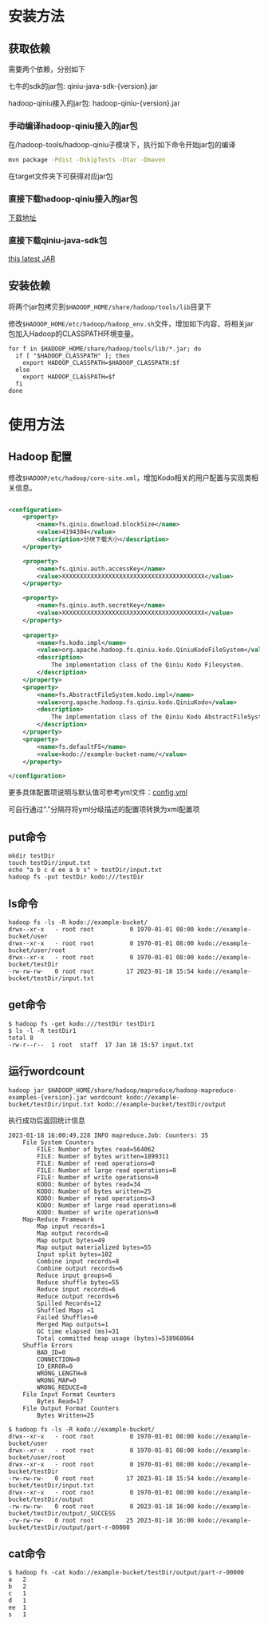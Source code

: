 # 安装方法

## 获取依赖

需要两个依赖，分别如下

七牛的sdk的jar包: qiniu-java-sdk-{version}.jar

hadoop-qiniu接入的jar包: hadoop-qiniu-{version}.jar

### 手动编译hadoop-qiniu接入的jar包

在/hadoop-tools/hadoop-qiniu子模块下，执行如下命令开始jar包的编译

```sh
mvn package -Pdist -DskipTests -Dtar -Dmaven
```

在target文件夹下可获得对应jar包

### 直接下载hadoop-qiniu接入的jar包

[下载地址]()

### 直接下载qiniu-java-sdk包

[this latest JAR](https://search.maven.org/remote_content?g=com.qiniu&a=qiniu-java-sdk&v=LATEST)

## 安装依赖

将两个jar包拷贝到`$HADOOP_HOME/share/hadoop/tools/lib`目录下

修改`$HADOOP_HOME/etc/hadoop/hadoop_env.sh`文件，增加如下内容，将相关jar包加入Hadoop的CLASSPATH环境变量。

```shell
for f in $HADOOP_HOME/share/hadoop/tools/lib/*.jar; do
  if [ "$HADOOP_CLASSPATH" ]; then
    export HADOOP_CLASSPATH=$HADOOP_CLASSPATH:$f
  else
    export HADOOP_CLASSPATH=$f
  fi
done
```

# 使用方法

## Hadoop 配置

修改`$HADOOP/etc/hadoop/core-site.xml`，增加Kodo相关的用户配置与实现类相关信息。

```xml

<configuration>
    <property>
        <name>fs.qiniu.download.blockSize</name>
        <value>4194304</value>
        <description>分块下载大小</description>
    </property>

    <property>
        <name>fs.qiniu.auth.accessKey</name>
        <value>XXXXXXXXXXXXXXXXXXXXXXXXXXXXXXXXXXXXXXXX</value>
    </property>

    <property>
        <name>fs.qiniu.auth.secretKey</name>
        <value>XXXXXXXXXXXXXXXXXXXXXXXXXXXXXXXXXXXXXXXX</value>
    </property>
    
    <property>
        <name>fs.kodo.impl</name>
        <value>org.apache.hadoop.fs.qiniu.kodo.QiniuKodoFileSystem</value>
        <description>
            The implementation class of the Qiniu Kodo Filesystem.
        </description>
    </property>
    <property>
        <name>fs.AbstractFileSystem.kodo.impl</name>
        <value>org.apache.hadoop.fs.qiniu.kodo.QiniuKodo</value>
        <description>
            The implementation class of the Qiniu Kodo AbstractFileSystem.
        </description>
    </property>
    <property>
        <name>fs.defaultFS</name>
        <value>kodo://example-bucket-name/</value>
    </property>

</configuration>

```

更多具体配置项说明与默认值可参考yml文件：[config.yml](config.yml)

可自行通过"."分隔符将yml分级描述的配置项转换为xml配置项

## put命令

```shell
mkdir testDir
touch testDir/input.txt
echo "a b c d ee a b s" > testDir/input.txt
hadoop fs -put testDir kodo:///testDir
```

## ls命令

```shell
hadoop fs -ls -R kodo://example-bucket/
drwx--xr-x   - root root          0 1970-01-01 08:00 kodo://example-bucket/user
drwx--xr-x   - root root          0 1970-01-01 08:00 kodo://example-bucket/user/root
drwx--xr-x   - root root          0 1970-01-01 08:00 kodo://example-bucket/testDir
-rw-rw-rw-   0 root root         17 2023-01-18 15:54 kodo://example-bucket/testDir/input.txt
```

## get命令

```shell
$ hadoop fs -get kodo:///testDir testDir1
$ ls -l -R testDir1
total 8
-rw-r--r--  1 root  staff  17 Jan 18 15:57 input.txt
```

## 运行wordcount

```shell
hadoop jar $HADOOP_HOME/share/hadoop/mapreduce/hadoop-mapreduce-examples-{version}.jar wordcount kodo://example-bucket/testDir/input.txt kodo://example-bucket/testDir/output
```

执行成功后返回统计信息

```text
2023-01-18 16:00:49,228 INFO mapreduce.Job: Counters: 35
	File System Counters
		FILE: Number of bytes read=564062
		FILE: Number of bytes written=1899311
		FILE: Number of read operations=0
		FILE: Number of large read operations=0
		FILE: Number of write operations=0
		KODO: Number of bytes read=34
		KODO: Number of bytes written=25
		KODO: Number of read operations=3
		KODO: Number of large read operations=0
		KODO: Number of write operations=0
	Map-Reduce Framework
		Map input records=1
		Map output records=8
		Map output bytes=49
		Map output materialized bytes=55
		Input split bytes=102
		Combine input records=8
		Combine output records=6
		Reduce input groups=6
		Reduce shuffle bytes=55
		Reduce input records=6
		Reduce output records=6
		Spilled Records=12
		Shuffled Maps =1
		Failed Shuffles=0
		Merged Map outputs=1
		GC time elapsed (ms)=31
		Total committed heap usage (bytes)=538968064
	Shuffle Errors
		BAD_ID=0
		CONNECTION=0
		IO_ERROR=0
		WRONG_LENGTH=0
		WRONG_MAP=0
		WRONG_REDUCE=0
	File Input Format Counters 
		Bytes Read=17
	File Output Format Counters 
		Bytes Written=25
```

```text
$ hadoop fs -ls -R kodo://example-bucket/
drwx--xr-x   - root root          0 1970-01-01 08:00 kodo://example-bucket/user
drwx--xr-x   - root root          0 1970-01-01 08:00 kodo://example-bucket/user/root
drwx--xr-x   - root root          0 1970-01-01 08:00 kodo://example-bucket/testDir
-rw-rw-rw-   0 root root         17 2023-01-18 15:54 kodo://example-bucket/testDir/input.txt
drwx--xr-x   - root root          0 1970-01-01 08:00 kodo://example-bucket/testDir/output
-rw-rw-rw-   0 root root          0 2023-01-18 16:00 kodo://example-bucket/testDir/output/_SUCCESS
-rw-rw-rw-   0 root root         25 2023-01-18 16:00 kodo://example-bucket/testDir/output/part-r-00000
```

## cat命令

```text
$ hadoop fs -cat kodo://example-bucket/testDir/output/part-r-00000
a	2
b	2
c	1
d	1
ee	1
s	1
```